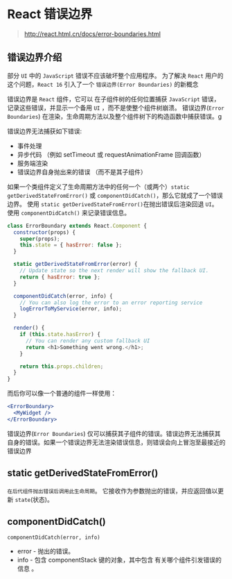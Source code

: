 # React 错误边界

> <http://react.html.cn/docs/error-boundaries.html>

## 错误边界介绍

部分 `UI` 中的 `JavaScript` 错误不应该破坏整个应用程序。 为了解决 `React` 用户的这个问题，`React 16` 引入了一个 `错误边界(Error Boundaries)` 的新概念

错误边界是 `React` 组件，它可以 在子组件树的任何位置捕获 `JavaScript` 错误，记录这些错误，并显示一个备用 `UI` ，而不是使整个组件树崩溃。 错误边界(`Error Boundaries`) 在渲染，生命周期方法以及整个组件树下的构造函数中捕获错误。g

错误边界无法捕获如下错误:

- 事件处理
- 异步代码 （例如 setTimeout 或 requestAnimationFrame 回调函数）
- 服务端渲染
- 错误边界自身抛出来的错误 （而不是其子组件）

如果一个类组件定义了生命周期方法中的任何一个（或两个）`static getDerivedStateFromError()` 或 `componentDidCatch()`，那么它就成了一个错误边界。 使用 `static getDerivedStateFromError()`在抛出错误后渲染回退 `UI`。 使用 `componentDidCatch()` 来记录错误信息。

```js
class ErrorBoundary extends React.Component {
  constructor(props) {
    super(props);
    this.state = { hasError: false };
  }

  static getDerivedStateFromError(error) {
    // Update state so the next render will show the fallback UI.
    return { hasError: true };
  }

  componentDidCatch(error, info) {
    // You can also log the error to an error reporting service
    logErrorToMyService(error, info);
  }

  render() {
    if (this.state.hasError) {
      // You can render any custom fallback UI
      return <h1>Something went wrong.</h1>;
    }

    return this.props.children;
  }
}
```

而后你可以像一个普通的组件一样使用：

```jsx
<ErrorBoundary>
  <MyWidget />
</ErrorBoundary>
```

错误边界(`Error Boundaries`) 仅可以捕获其子组件的错误。错误边界无法捕获其自身的错误。如果一个错误边界无法渲染错误信息，则错误会向上冒泡至最接近的错误边界

## static getDerivedStateFromError()

`在后代组件抛出错误后调用此生命周期`。 它接收作为参数抛出的错误，并应返回值以更新 `state`(状态)。

## componentDidCatch()

`componentDidCatch(error, info)`

- error - 抛出的错误。
- info - 包含 componentStack 键的对象，其中包含 有关哪个组件引发错误的信息 。
